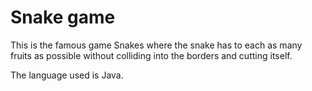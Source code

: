 # Snake game

This is the famous game Snakes where the snake has to each as many fruits as possible without colliding into the borders and cutting itself.

The language used is Java.
